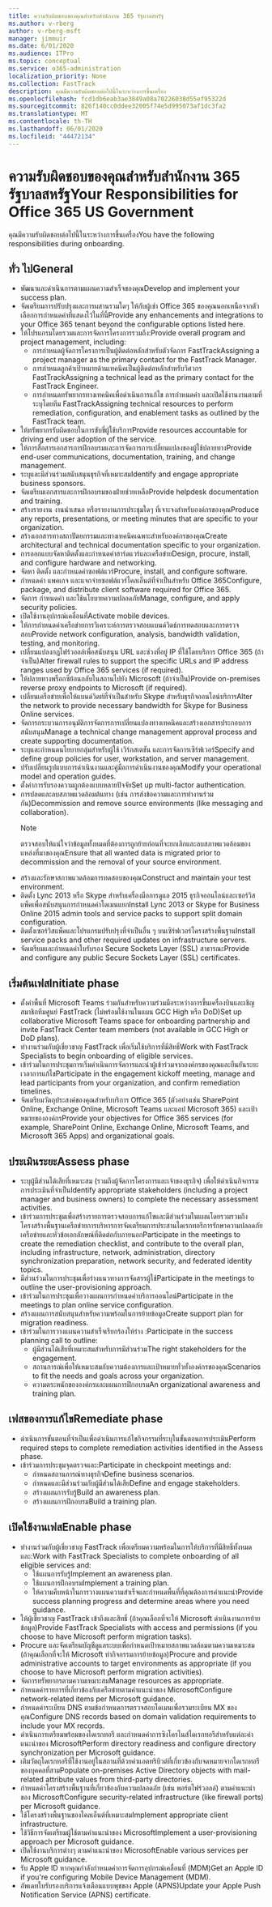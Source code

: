 ```yaml
---
title: ความรับผิดชอบของคุณสําหรับสํานักงาน 365 รัฐบาลสหรัฐ
ms.author: v-rberg
author: v-rberg-msft
manager: jimmuir
ms.date: 6/01/2020
ms.audience: ITPro
ms.topic: conceptual
ms.service: o365-administration
localization_priority: None
ms.collection: FastTrack
description: คุณมีความรับผิดชอบต่อไปนี้ในระหว่างการขึ้นเครื่อง
ms.openlocfilehash: fcd1db6eab3ae3849a08a70226038d55ef95322d
ms.sourcegitcommit: 826f140cc0ddee32005f74e5d995073af1dc3fa2
ms.translationtype: MT
ms.contentlocale: th-TH
ms.lasthandoff: 06/01/2020
ms.locfileid: "44472134"
---
```

# <a name="your-responsibilities-for-office-365-us-government"></a><span data-ttu-id="eea1d-103">ความรับผิดชอบของคุณสําหรับสํานักงาน 365 รัฐบาลสหรัฐ</span><span class="sxs-lookup"><span data-stu-id="eea1d-103">Your Responsibilities for Office 365 US Government</span></span>

<span data-ttu-id="eea1d-104">คุณมีความรับผิดชอบต่อไปนี้ในระหว่างการขึ้นเครื่อง</span><span class="sxs-lookup"><span data-stu-id="eea1d-104">You have the following responsibilities during onboarding.</span></span>
  
## <a name="general"></a><span data-ttu-id="eea1d-105">ทั่ว ไป</span><span class="sxs-lookup"><span data-stu-id="eea1d-105">General</span></span>

- <span data-ttu-id="eea1d-106">พัฒนาและดําเนินการตามแผนความสําเร็จของคุณ</span><span class="sxs-lookup"><span data-stu-id="eea1d-106">Develop and implement your success plan.</span></span>   
- <span data-ttu-id="eea1d-107">จัดเตรียมการปรับปรุงและการผสานรวมใดๆ ให้กับผู้เช่า Office 365 ของคุณนอกเหนือจากตัวเลือกการกําหนดค่าที่แสดงไว้ในที่นี้</span><span class="sxs-lookup"><span data-stu-id="eea1d-107">Provide any enhancements and integrations to your Office 365 tenant beyond the configurable options listed here.</span></span>    
- <span data-ttu-id="eea1d-108">ให้โปรแกรมโดยรวมและการจัดการโครงการรวมถึง:</span><span class="sxs-lookup"><span data-stu-id="eea1d-108">Provide overall program and project management, including:</span></span>     
  - <span data-ttu-id="eea1d-109">การกําหนดผู้จัดการโครงการเป็นผู้ติดต่อหลักสําหรับตัวจัดการ FastTrack</span><span class="sxs-lookup"><span data-stu-id="eea1d-109">Assigning a project manager as the primary contact for the FastTrack Manager.</span></span>   
  - <span data-ttu-id="eea1d-110">การกําหนดลูกค้าเป้าหมายด้านเทคนิคเป็นผู้ติดต่อหลักสําหรับวิศวกร FastTrack</span><span class="sxs-lookup"><span data-stu-id="eea1d-110">Assigning a technical lead as the primary contact for the FastTrack Engineer.</span></span>  
  - <span data-ttu-id="eea1d-111">การกําหนดทรัพยากรทางเทคนิคเพื่อดําเนินการแก้ไข การกําหนดค่า และเปิดใช้งานงานตามที่ระบุโดยทีม FastTrack</span><span class="sxs-lookup"><span data-stu-id="eea1d-111">Assigning technical resources to perform remediation, configuration, and enablement tasks as outlined by the FastTrack team.</span></span>   
- <span data-ttu-id="eea1d-112">ให้ทรัพยากรรับผิดชอบในการขับขี่ผู้ใช้บริการ</span><span class="sxs-lookup"><span data-stu-id="eea1d-112">Provide resources accountable for driving end user adoption of the service.</span></span>    
- <span data-ttu-id="eea1d-113">ให้การสื่อสารเอกสารการฝึกอบรมและการจัดการการเปลี่ยนแปลงของผู้ใช้ปลายทาง</span><span class="sxs-lookup"><span data-stu-id="eea1d-113">Provide end-user communications, documentation, training, and change management.</span></span>    
- <span data-ttu-id="eea1d-114">ระบุและมีส่วนร่วมสนับสนุนธุรกิจที่เหมาะสม</span><span class="sxs-lookup"><span data-stu-id="eea1d-114">Identify and engage appropriate business sponsors.</span></span>     
- <span data-ttu-id="eea1d-115">จัดเตรียมเอกสารและการฝึกอบรมของฝ่ายช่วยเหลือ</span><span class="sxs-lookup"><span data-stu-id="eea1d-115">Provide helpdesk documentation and training.</span></span>     
- <span data-ttu-id="eea1d-116">สร้างรายงาน งานนําเสนอ หรือรายงานการประชุมใดๆ ที่เจาะจงสําหรับองค์กรของคุณ</span><span class="sxs-lookup"><span data-stu-id="eea1d-116">Produce any reports, presentations, or meeting minutes that are specific to your organization.</span></span>     
- <span data-ttu-id="eea1d-117">สร้างเอกสารทางสถาปัตยกรรมและทางเทคนิคเฉพาะสําหรับองค์กรของคุณ</span><span class="sxs-lookup"><span data-stu-id="eea1d-117">Create architectural and technical documentation specific to your organization.</span></span>     
- <span data-ttu-id="eea1d-118">การออกแบบจัดหาติดตั้งและกําหนดค่าฮาร์ดแวร์และเครือข่าย</span><span class="sxs-lookup"><span data-stu-id="eea1d-118">Design, procure, install, and configure hardware and networking.</span></span>    
- <span data-ttu-id="eea1d-119">จัดหา ติดตั้ง และกําหนดค่าซอฟต์แวร์</span><span class="sxs-lookup"><span data-stu-id="eea1d-119">Procure, install, and configure software.</span></span>     
- <span data-ttu-id="eea1d-120">กําหนดค่า แพคเกจ และแจกจ่ายซอฟต์แวร์ไคลเอ็นต์ที่จําเป็นสําหรับ Office 365</span><span class="sxs-lookup"><span data-stu-id="eea1d-120">Configure, package, and distribute client software required for Office 365.</span></span>    
- <span data-ttu-id="eea1d-121">จัดการ กําหนดค่า และใช้นโยบายความปลอดภัย</span><span class="sxs-lookup"><span data-stu-id="eea1d-121">Manage, configure, and apply security policies.</span></span>    
- <span data-ttu-id="eea1d-122">เปิดใช้งานอุปกรณ์เคลื่อนที่</span><span class="sxs-lookup"><span data-stu-id="eea1d-122">Activate mobile devices.</span></span>    
- <span data-ttu-id="eea1d-123">ให้การกําหนดค่าเครือข่ายการวิเคราะห์การตรวจสอบแบนด์วิดธ์การทดสอบและการตรวจสอบ</span><span class="sxs-lookup"><span data-stu-id="eea1d-123">Provide network configuration, analysis, bandwidth validation, testing, and monitoring.</span></span> 
- <span data-ttu-id="eea1d-124">เปลี่ยนแปลงกฎไฟร์วอลล์เพื่อสนับสนุน URL และช่วงที่อยู่ IP ที่ใช้โดยบริการ Office 365 (ถ้าจําเป็น)</span><span class="sxs-lookup"><span data-stu-id="eea1d-124">Alter firewall rules to support the specific URLs and IP address ranges used by Office 365 services (if required).</span></span>
- <span data-ttu-id="eea1d-125">ให้ปลายทางพร็อกซีย้อนกลับในสถานไปยัง Microsoft (ถ้าจําเป็น)</span><span class="sxs-lookup"><span data-stu-id="eea1d-125">Provide on-premises reverse proxy endpoints to Microsoft (if required).</span></span>     
- <span data-ttu-id="eea1d-126">เปลี่ยนเครือข่ายเพื่อให้แบนด์วิดท์ที่จําเป็นสําหรับ Skype สําหรับธุรกิจออนไลน์บริการ</span><span class="sxs-lookup"><span data-stu-id="eea1d-126">Alter the network to provide necessary bandwidth for Skype for Business Online services.</span></span>   
- <span data-ttu-id="eea1d-127">จัดการกระบวนการอนุมัติการจัดการการเปลี่ยนแปลงทางเทคนิคและสร้างเอกสารประกอบการสนับสนุน</span><span class="sxs-lookup"><span data-stu-id="eea1d-127">Manage a technical change management approval process and create supporting documentation.</span></span>    
- <span data-ttu-id="eea1d-128">ระบุและกําหนดนโยบายกลุ่มสําหรับผู้ใช้ เวิร์กสเตชัน และการจัดการเซิร์ฟเวอร์</span><span class="sxs-lookup"><span data-stu-id="eea1d-128">Specify and define group policies for user, workstation, and server management.</span></span>    
- <span data-ttu-id="eea1d-129">ปรับเปลี่ยนรูปแบบการดําเนินงานและคู่มือการดําเนินงานของคุณ</span><span class="sxs-lookup"><span data-stu-id="eea1d-129">Modify your operational model and operation guides.</span></span>   
- <span data-ttu-id="eea1d-130">ตั้งค่าการรับรองความถูกต้องแบบหลายปัจจัย</span><span class="sxs-lookup"><span data-stu-id="eea1d-130">Set up multi-factor authentication.</span></span>   
- <span data-ttu-id="eea1d-131">การปลดและลบสภาพแวดล้อมต้นทาง (เช่น การส่งข้อความและการทํางานร่วมกัน)</span><span class="sxs-lookup"><span data-stu-id="eea1d-131">Decommission and remove source environments (like messaging and collaboration).</span></span> 
    > [!NOTE]
    > <span data-ttu-id="eea1d-132">ตรวจสอบให้แน่ใจว่าข้อมูลทั้งหมดที่ต้องการถูกย้ายก่อนที่จะยกเลิกและลบสภาพแวดล้อมของแหล่งที่มาของคุณ</span><span class="sxs-lookup"><span data-stu-id="eea1d-132">Ensure that all wanted data is migrated prior to decommission and the removal of your source environment.</span></span>   
- <span data-ttu-id="eea1d-133">สร้างและรักษาสภาพแวดล้อมการทดสอบของคุณ</span><span class="sxs-lookup"><span data-stu-id="eea1d-133">Construct and maintain your test environment.</span></span>  
- <span data-ttu-id="eea1d-134">ติดตั้ง Lync 2013 หรือ Skype สําหรับเครื่องมือการดูแล 2015 ธุรกิจออนไลน์และเซอร์วิสแพ็คเพื่อสนับสนุนการกําหนดค่าโดเมนแยก</span><span class="sxs-lookup"><span data-stu-id="eea1d-134">Install Lync 2013 or Skype for Business Online 2015 admin tools and service packs to support split domain configuration.</span></span>    
- <span data-ttu-id="eea1d-135">ติดตั้งเซอร์วิสแพ็คและโปรแกรมปรับปรุงที่จําเป็นอื่น ๆ บนเซิร์ฟเวอร์โครงสร้างพื้นฐาน</span><span class="sxs-lookup"><span data-stu-id="eea1d-135">Install service packs and other required updates on infrastructure servers.</span></span>     
- <span data-ttu-id="eea1d-136">จัดเตรียมและกําหนดค่าใบรับรอง Secure Sockets Layer (SSL) สาธารณะ</span><span class="sxs-lookup"><span data-stu-id="eea1d-136">Provide and configure any public Secure Sockets Layer (SSL) certificates.</span></span> 
    
## <a name="initiate-phase"></a><span data-ttu-id="eea1d-137">เริ่มต้นเฟส</span><span class="sxs-lookup"><span data-stu-id="eea1d-137">Initiate phase</span></span>

- <span data-ttu-id="eea1d-138">ตั้งค่าพื้นที่ Microsoft Teams ร่วมกันสําหรับความร่วมมือระหว่างการขึ้นเครื่องบินและเชิญสมาชิกทีมศูนย์ FastTrack (ไม่พร้อมใช้งานในแผน GCC High หรือ DoD)</span><span class="sxs-lookup"><span data-stu-id="eea1d-138">Set up collaborative Microsoft Teams space for onboarding partnership and invite FastTrack Center team members (not available in GCC High or DoD plans).</span></span>   
- <span data-ttu-id="eea1d-139">ทํางานร่วมกับผู้เชี่ยวชาญ FastTrack เพื่อเริ่มใช้บริการที่มีสิทธิ์</span><span class="sxs-lookup"><span data-stu-id="eea1d-139">Work with FastTrack Specialists to begin onboarding of eligible services.</span></span>    
- <span data-ttu-id="eea1d-140">เข้าร่วมในการประชุมการเริ่มดําเนินการจัดการและนําผู้เข้าร่วมจากองค์กรของคุณและยืนยันระยะเวลาการแก้ไข</span><span class="sxs-lookup"><span data-stu-id="eea1d-140">Participate in the engagement kickoff meeting, manage and lead participants from your organization, and confirm remediation timelines.</span></span>    
- <span data-ttu-id="eea1d-141">จัดเตรียมวัตถุประสงค์ของคุณสําหรับบริการ Office 365 (ตัวอย่างเช่น SharePoint Online, Exchange Online, Microsoft Teams และแอป Microsoft 365) และเป้าหมายขององค์กร</span><span class="sxs-lookup"><span data-stu-id="eea1d-141">Provide your objectives for Office 365 services (for example, SharePoint Online, Exchange Online, Microsoft Teams, and Microsoft 365 Apps) and organizational goals.</span></span>
    
## <a name="assess-phase"></a><span data-ttu-id="eea1d-142">ประเมินระยะ</span><span class="sxs-lookup"><span data-stu-id="eea1d-142">Assess phase</span></span>

- <span data-ttu-id="eea1d-143">ระบุผู้มีส่วนได้เสียที่เหมาะสม (รวมถึงผู้จัดการโครงการและเจ้าของธุรกิจ) เพื่อให้ดําเนินกิจกรรมการประเมินที่จําเป็น</span><span class="sxs-lookup"><span data-stu-id="eea1d-143">Identify appropriate stakeholders (including a project manager and business owners) to complete the necessary assessment activities.</span></span>    
- <span data-ttu-id="eea1d-144">เข้าร่วมการประชุมเพื่อสร้างรายการตรวจสอบการแก้ไขและมีส่วนร่วมในแผนโดยรวมรวมถึงโครงสร้างพื้นฐานเครือข่ายการบริหารการจัดเตรียมการประสานไดเรกทอรีการรักษาความปลอดภัยเครือข่ายและหัวข้อเอกลักษณ์ที่ติดต่อกับภายนอก</span><span class="sxs-lookup"><span data-stu-id="eea1d-144">Participate in the meetings to create the remediation checklist, and contribute to the overall plan, including infrastructure, network, administration, directory synchronization preparation, network security, and federated identity topics.</span></span> 
- <span data-ttu-id="eea1d-145">มีส่วนร่วมในการประชุมเพื่อร่างแนวทางการจัดสรรผู้ใช้</span><span class="sxs-lookup"><span data-stu-id="eea1d-145">Participate in the meetings to outline the user-provisioning approach.</span></span>     
- <span data-ttu-id="eea1d-146">เข้าร่วมในการประชุมเพื่อวางแผนการกําหนดค่าบริการออนไลน์</span><span class="sxs-lookup"><span data-stu-id="eea1d-146">Participate in the meetings to plan online service configuration.</span></span>    
- <span data-ttu-id="eea1d-147">สร้างแผนการสนับสนุนสําหรับความพร้อมในการย้ายข้อมูล</span><span class="sxs-lookup"><span data-stu-id="eea1d-147">Create support plan for migration readiness.</span></span>    
- <span data-ttu-id="eea1d-148">เข้าร่วมในการวางแผนความสําเร็จเรียกร้องให้ร่าง :</span><span class="sxs-lookup"><span data-stu-id="eea1d-148">Participate in the success planning call to outline:</span></span>   
  - <span data-ttu-id="eea1d-149">ผู้มีส่วนได้เสียที่เหมาะสมสําหรับการมีส่วนร่วม</span><span class="sxs-lookup"><span data-stu-id="eea1d-149">The right stakeholders for the engagement.</span></span>   
  - <span data-ttu-id="eea1d-150">สถานการณ์เพื่อให้เหมาะสมกับความต้องการและเป้าหมายทั่วทั้งองค์กรของคุณ</span><span class="sxs-lookup"><span data-stu-id="eea1d-150">Scenarios to fit the needs and goals across your organization.</span></span>   
  - <span data-ttu-id="eea1d-151">ความตระหนักขององค์กรและแผนการฝึกอบรม</span><span class="sxs-lookup"><span data-stu-id="eea1d-151">An organizational awareness and training plan.</span></span>
    
## <a name="remediate-phase"></a><span data-ttu-id="eea1d-152">เฟสของการแก้ไข</span><span class="sxs-lookup"><span data-stu-id="eea1d-152">Remediate phase</span></span>

- <span data-ttu-id="eea1d-153">ดําเนินการขั้นตอนที่จําเป็นเพื่อดําเนินการแก้ไขกิจกรรมที่ระบุในขั้นตอนการประเมิน</span><span class="sxs-lookup"><span data-stu-id="eea1d-153">Perform required steps to complete remediation activities identified in the Assess phase.</span></span>  
- <span data-ttu-id="eea1d-154">เข้าร่วมการประชุมจุดตรวจและ:</span><span class="sxs-lookup"><span data-stu-id="eea1d-154">Participate in checkpoint meetings and:</span></span>   
  - <span data-ttu-id="eea1d-155">กําหนดสถานการณ์ทางธุรกิจ</span><span class="sxs-lookup"><span data-stu-id="eea1d-155">Define business scenarios.</span></span>  
  - <span data-ttu-id="eea1d-156">กําหนดและมีส่วนร่วมกับผู้มีส่วนได้เสีย</span><span class="sxs-lookup"><span data-stu-id="eea1d-156">Define and engage stakeholders.</span></span>  
  - <span data-ttu-id="eea1d-157">สร้างแผนการรับรู้</span><span class="sxs-lookup"><span data-stu-id="eea1d-157">Build an awareness plan.</span></span> 
  - <span data-ttu-id="eea1d-158">สร้างแผนการฝึกอบรม</span><span class="sxs-lookup"><span data-stu-id="eea1d-158">Build a training plan.</span></span>
    
## <a name="enable-phase"></a><span data-ttu-id="eea1d-159">เปิดใช้งานเฟส</span><span class="sxs-lookup"><span data-stu-id="eea1d-159">Enable phase</span></span>

- <span data-ttu-id="eea1d-160">ทํางานร่วมกับผู้เชี่ยวชาญ FastTrack เพื่อเตรียมความพร้อมในการให้บริการที่มีสิทธิ์ทั้งหมดและ:</span><span class="sxs-lookup"><span data-stu-id="eea1d-160">Work with FastTrack Specialists to complete onboarding of all eligible services and:</span></span>  
  - <span data-ttu-id="eea1d-161">ใช้แผนการรับรู้</span><span class="sxs-lookup"><span data-stu-id="eea1d-161">Implement an awareness plan.</span></span>   
  - <span data-ttu-id="eea1d-162">ใช้แผนการฝึกอบรม</span><span class="sxs-lookup"><span data-stu-id="eea1d-162">Implement a training plan.</span></span>   
  - <span data-ttu-id="eea1d-163">ให้ความคืบหน้าในการวางแผนความสําเร็จและกําหนดพื้นที่ที่คุณต้องการคําแนะนํา</span><span class="sxs-lookup"><span data-stu-id="eea1d-163">Provide success planning progress and determine areas where you need guidance.</span></span>  
- <span data-ttu-id="eea1d-164">ให้ผู้เชี่ยวชาญ FastTrack เข้าถึงและสิทธิ์ (ถ้าคุณเลือกที่จะให้ Microsoft ดําเนินงานการย้ายข้อมูล)</span><span class="sxs-lookup"><span data-stu-id="eea1d-164">Provide FastTrack Specialists with access and permissions (if you choose to have Microsoft perform migration tasks).</span></span>   
- <span data-ttu-id="eea1d-165">Procure และจัดเตรียมบัญชีดูแลระบบเพื่อกําหนดเป้าหมายสภาพแวดล้อมตามความเหมาะสม (ถ้าคุณเลือกที่จะให้ Microsoft ทํากิจกรรมการย้ายข้อมูล)</span><span class="sxs-lookup"><span data-stu-id="eea1d-165">Procure and provide administrative accounts to target environments as appropriate (if you choose to have Microsoft perform migration activities).</span></span>    
- <span data-ttu-id="eea1d-166">จัดการทรัพยากรตามความเหมาะสม</span><span class="sxs-lookup"><span data-stu-id="eea1d-166">Manage resources as appropriate.</span></span>     
- <span data-ttu-id="eea1d-167">กําหนดค่ารายการที่เกี่ยวข้องกับเครือข่ายตามคําแนะนําของ Microsoft</span><span class="sxs-lookup"><span data-stu-id="eea1d-167">Configure network-related items per Microsoft guidance.</span></span>    
- <span data-ttu-id="eea1d-168">กําหนดค่าระเบียน DNS ตามข้อกําหนดการตรวจสอบโดเมนเพื่อรวมระเบียน MX ของคุณ</span><span class="sxs-lookup"><span data-stu-id="eea1d-168">Configure DNS records based on domain validation requirements to include your MX records.</span></span>    
- <span data-ttu-id="eea1d-169">ดําเนินการเตรียมพร้อมของไดเรกทอรี และกําหนดค่าการซิงโครไนส์ไดเรกทอรีสําหรับแต่ละคําแนะนําของ Microsoft</span><span class="sxs-lookup"><span data-stu-id="eea1d-169">Perform directory readiness and configure directory synchronization per Microsoft guidance.</span></span>   
- <span data-ttu-id="eea1d-170">เติมวัตถุไดเรกทอรีที่ใช้งานอยู่ในสถานที่ด้วยค่าแอตทริบิวต์ที่เกี่ยวข้องกับจดหมายจากไดเรกทอรีของบุคคลที่สาม</span><span class="sxs-lookup"><span data-stu-id="eea1d-170">Populate on-premises Active Directory objects with mail-related attribute values from third-party directories.</span></span>    
- <span data-ttu-id="eea1d-171">กําหนดค่าโครงสร้างพื้นฐานที่เกี่ยวข้องกับความปลอดภัย (เช่น พอร์ตไฟร์วอลล์) ตามคําแนะนําของ Microsoft</span><span class="sxs-lookup"><span data-stu-id="eea1d-171">Configure security-related infrastructure (like firewall ports) per Microsoft guidance.</span></span>    
- <span data-ttu-id="eea1d-172">ใช้โครงสร้างพื้นฐานของไคลเอ็นต์ที่เหมาะสม</span><span class="sxs-lookup"><span data-stu-id="eea1d-172">Implement appropriate client infrastructure.</span></span>   
- <span data-ttu-id="eea1d-173">ใช้วิธีการจัดเตรียมผู้ใช้ตามคําแนะนําของ Microsoft</span><span class="sxs-lookup"><span data-stu-id="eea1d-173">Implement a user-provisioning approach per Microsoft guidance.</span></span>    
- <span data-ttu-id="eea1d-174">เปิดใช้งานบริการต่างๆ ตามคําแนะนําของ Microsoft</span><span class="sxs-lookup"><span data-stu-id="eea1d-174">Enable various services per Microsoft guidance.</span></span>    
- <span data-ttu-id="eea1d-175">รับ Apple ID หากคุณกําลังกําหนดค่าการจัดการอุปกรณ์เคลื่อนที่ (MDM)</span><span class="sxs-lookup"><span data-stu-id="eea1d-175">Get an Apple ID if you're configuring Mobile Device Management (MDM).</span></span>   
- <span data-ttu-id="eea1d-176">อัพเดทใบรับรองบริการแจ้งเตือนแบบพุชของ Apple (APNS)</span><span class="sxs-lookup"><span data-stu-id="eea1d-176">Update your Apple Push Notification Service (APNS) certificate.</span></span>
  